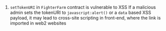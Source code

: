1) `setTokenURI` in `FighterFarm` contract is vulnerable to XSS
If a malicious admin sets the tokenURI to `javascript:alert()` or a `data` based XSS payload, it may lead to cross-site scripting in front-end, where the link is imported in web2 websites
